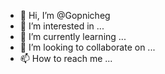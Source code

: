 - 👋 Hi, I’m @Gopnicheg
- 👀 I’m interested in ...
- 🌱 I’m currently learning ...
- 💞️ I’m looking to collaborate on ...
- 📫 How to reach me ...

<!---
Gopnicheg/Gopnicheg is a ✨ special ✨ repository because its `README.md` (this file) appears on your GitHub profile.
You can click the Preview link to take a look at your changes.
--->

